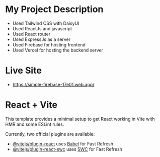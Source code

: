 # My Project Description

- Used Tailwind CSS with DaisyUI
- Used ReactJs and javascript
- Used React router
- Used ExpressJs as a server
- Used Firebase for hosting frontend
- Used Vercel for hosting the backend server

# Live Site 
- https://simple-firebase-17e01.web.app/








# React + Vite

This template provides a minimal setup to get React working in Vite with HMR and some ESLint rules.

Currently, two official plugins are available:

- [@vitejs/plugin-react](https://github.com/vitejs/vite-plugin-react/blob/main/packages/plugin-react/README.md) uses [Babel](https://babeljs.io/) for Fast Refresh
- [@vitejs/plugin-react-swc](https://github.com/vitejs/vite-plugin-react-swc) uses [SWC](https://swc.rs/) for Fast Refresh
